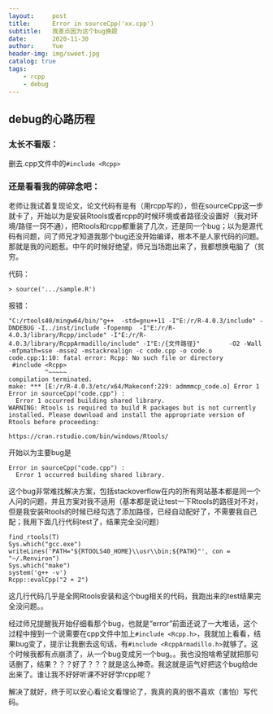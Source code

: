 ```yaml
---
layout:     post
title:      Error in sourceCpp('xx.cpp')
subtitle:   我差点因为这个bug换题
date:       2020-11-30
author:     Yue
header-img: img/sweet.jpg
catalog: true
tags:
    - rcpp
    - debug	
---
```


## debug的心路历程

### 太长不看版：

删去.cpp文件中的`#include <Rcpp>`

### 还是看看我的碎碎念吧：

老师让我试着复现论文，论文代码有是有（用rcpp写的），但在sourceCpp这一步就卡了，开始以为是安装Rtools或者rcpp的时候环境或者路径没设置好（我对环境/路径一窍不通），把Rtools和rcpp都重装了几次，还是同一个bug；以为是源代码有问题，问了师兄才知道我那个bug还没开始编译，根本不是人家代码的问题。那就是我的问题惹。中午的时候好绝望，师兄当场跑出来了，我都想换电脑了（贫穷。

代码：

```
> source('.../sample.R')
```

报错：

```
"C:/rtools40/mingw64/bin/"g++  -std=gnu++11 -I"E:/r/R-4.0.3/include" -DNDEBUG -I../inst/include -fopenmp  -I"E:/r/R-4.0.3/library/Rcpp/include" -I"E:/r/R-4.0.3/library/RcppArmadillo/include" -I"E:/{文件路径}"        -O2 -Wall  -mfpmath=sse -msse2 -mstackrealign -c code.cpp -o code.o
code.cpp:1:10: fatal error: Rcpp: No such file or directory
 #include <Rcpp>
          ^~~~~~
compilation terminated.
make: *** [E:/r/R-4.0.3/etc/x64/Makeconf:229: admmmcp_code.o] Error 1
Error in sourceCpp("code.cpp") : 
  Error 1 occurred building shared library.
WARNING: Rtools is required to build R packages but is not currently installed. Please download and install the appropriate version of Rtools before proceeding:

https://cran.rstudio.com/bin/windows/Rtools/
```

开始以为主要bug是

```
Error in sourceCpp("code.cpp") : 
  Error 1 occurred building shared library.
```

这个bug非常难找解决方案，包括stackoverflow在内的所有网站基本都是同一个人问的问题，并且方案对我不适用（基本都是说让test一下Rtools的路径对不对，但是我安装Rtools的时候已经勾选了添加路径，已经自动配好了，不需要我自己配；我用下面几行代码test了，结果完全没问题）

```
find_rtools(T)
Sys.which("gcc.exe")
writeLines('PATH="${RTOOLS40_HOME}\\usr\\bin;${PATH}"', con = "~/.Renviron")
Sys.which("make")
system('g++ -v')
Rcpp::evalCpp("2 + 2")
```

这几行代码几乎是全网Rtools安装和这个bug相关的代码，我跑出来的test结果完全没问题。。

经过师兄提醒我开始仔细看那个bug，也就是“error”前面还说了一大堆话，这个过程中搜到一个说需要在cpp文件中加上`#include <Rcpp.h>`，我就加上看看，结果bug变了，提示让我删去这句话，有`#include <RcppArmadillo.h>`就够了。这个时候我都有点崩溃了，从一个bug变成另一个bug。。我也没抱啥希望就把那句话删了，结果？？？好了？？？就是这么神奇。我这就是运气好把这个bug给de出来了。谁让我不好好听课不好好学rcpp呢？

解决了就好，终于可以安心看论文看理论了，我真的真的很不喜欢（害怕）写代码。
